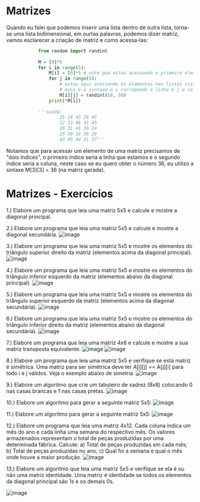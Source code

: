 # Matrizes

Quando eu falei que podemos inserir uma lista dentro de outra lista, torna-se uma lista bidimensional,
em ourtas palavras, podemos dizer matriz, vamos esclarecer a criação de matriz e como acessa-las:
~~~python
            from random import randint
            
            M = [0]*5
            for i in range(5):
                M[i] = [0]*5 # note que estou acessando o primeiro elemento e substituindo por uma lista
                for j in range(5):
                    # estou aqui acessando os elementos nas listas criadas anteriormente
                    # essa é a sintaxe o i correponde a linha e j a coluna
                    M[i][j] = randint(10, 50)
                print(*M[i])
                
            '''saida:
                    25 14 43 26 45
                    22 32 46 41 45
                    29 31 41 30 24
                    23 28 16 36 29
                    43 45 44 31 37'''
~~~
Notamos que para acessar um elemento de uma matriz precisamos de "dois índices", o primeiro índice seria
a linha que estamos e o segundo índice seria a coluna, neste caso se eu quero obter o número 36, eu utilizo
a sintaxe M[3][3] = 36 (na matriz gerada).


# Matrizes - Exercícios

1.) Elabore um programa que leia uma matriz 5x5 e calcule e mostre a diagonal principal.

2.) Elabore um programa que leia uma matriz 5x5 e calcule e mostre a diagonal secundária.
![image](https://user-images.githubusercontent.com/102065560/208007330-2aef0e3c-fc3f-4c48-947d-a6acf04d3291.png)

3.) Elabore um programa que leia uma matriz 5x5 e mostre os elementos do triângulo superior direito da matriz (elementos acima da diagonal principal).
![image](https://user-images.githubusercontent.com/102065560/208007371-b9844e5c-c0f7-4eee-b153-179c7b312fdc.png)

4.) Elabore um programa que leia uma matriz 5x5 e mostre os elementos do triângulo inferior esquerdo da matriz (elementos abaixo da diagonal principal).
![image](https://user-images.githubusercontent.com/102065560/208007386-ea34f2d0-f4a1-49a1-8760-e3d9a987d2a9.png)

5.) Elabore um programa que leia uma matriz 5x5 e mostre os elementos do triângulo superior esquerdo da matriz (elementos acima da diagonal secundária).
![image](https://user-images.githubusercontent.com/102065560/208007411-d49814bb-501f-4f79-923f-0304b63f97d8.png)

6.) Elabore um programa que leia uma matriz 5x5 e mostre os elementos do triângulo inferior direito da matriz (elementos abaixo da diagonal secundária).
![image](https://user-images.githubusercontent.com/102065560/208007419-6c02c34e-a57c-4dee-8922-016c93f04bb9.png)

7.) Elabore um programa que leia uma matriz 4x6 e calcule e mostre a sua matriz transposta equivalente.
![image](https://user-images.githubusercontent.com/102065560/208007436-b52a358c-9837-4bdc-bf37-453a80a97e90.png) ![image](https://user-images.githubusercontent.com/102065560/208007453-fcf330be-b325-4c3a-bc6d-5c7512a33d20.png)

8.) Elabore um programa que leia uma matriz 5x5 e  verifique se esta matriz é simétrica.  Uma matriz para ser simétrica deve ter A[i][j] == A[j][i] para todo i e j válidos. Veja o exemplo abaixo de simetria.
![image](https://user-images.githubusercontent.com/102065560/208007486-bb31f94f-8378-4409-b923-b411237b9e7b.png)

9.) Elabore um algoritmo que crie um tabuleiro de xadrez (8x8) colocando 0 nas casas brancas e 1 nas casas pretas.
![image](https://user-images.githubusercontent.com/102065560/208007802-f517acdd-d43b-4e5f-acef-5d831d2590f0.png)

10.) Elabore um algoritmo para gerar a seguinte matriz 5x5:
![image](https://user-images.githubusercontent.com/102065560/208007498-72bb6e76-fcf3-4e2c-8417-7d6333e1bb8a.png)

11.) Elabore um algoritmo para gerar a seguinte matriz 5x5:
![image](https://user-images.githubusercontent.com/102065560/208007513-7caff8a4-b6e0-47d4-b37a-bc5dc233d4a7.png)

12.) Elabore um programa que leia uma matriz 4x12. Cada coluna indica um mês do ano e cada linha uma semana do respectivo mês. Os valores armazenados representam o total de peças produzidas por uma determinada fábrica. Calcule:
a)	Total de peças produzidas em cada mês;
b)	Total de peças produzidas no ano;
c)	Qual foi a semana e qual o mês onde houve a maior produção.
![image](https://user-images.githubusercontent.com/102065560/208007538-437d6f5b-8859-4a34-8d7d-d639921f9743.png)

13.) Elabore um algoritmo que leia uma matriz 5x5 e verifique se ela é ou não uma matriz identidade.  Uma matriz é identidade se todos os elementos da diagonal principal são 1s e os demais 0s.

![image](https://user-images.githubusercontent.com/102065560/208007828-792a93c2-bbb3-457d-822a-1d304bf4fe7c.png)
